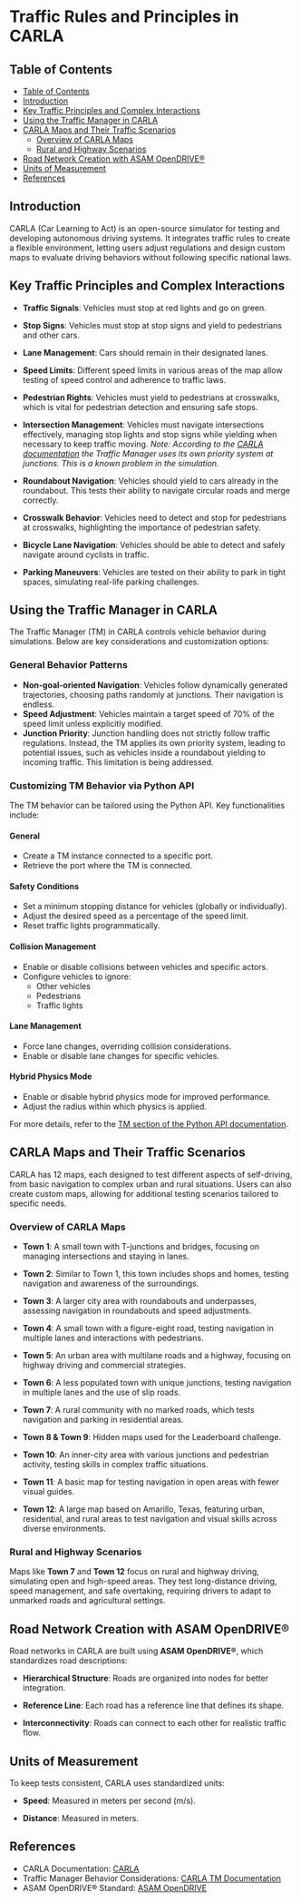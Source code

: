 # Traffic Rules and Principles in CARLA

## Table of Contents

- [Table of Contents](#table-of-contents)
- [Introduction](#introduction)
- [Key Traffic Principles and Complex Interactions](#key-traffic-principles-and-complex-interactions)
- [Using the Traffic Manager in CARLA](#using-the-traffic-manager-in-carla)
- [CARLA Maps and Their Traffic Scenarios](#carla-maps-and-their-traffic-scenarios)
  - [Overview of CARLA Maps](#overview-of-carla-maps)
  - [Rural and Highway Scenarios](#rural-and-highway-scenarios)
- [Road Network Creation with ASAM OpenDRIVE®](#road-network-creation-with-asam-opendrive)
- [Units of Measurement](#units-of-measurement)
- [References](#references)

## Introduction

CARLA (Car Learning to Act) is an open-source simulator for testing and developing autonomous driving systems. It integrates traffic rules to create a flexible environment, letting users adjust regulations and design custom maps to evaluate driving behaviors without following specific national laws.

## Key Traffic Principles and Complex Interactions

- **Traffic Signals**: Vehicles must stop at red lights and go on green.

- **Stop Signs**: Vehicles must stop at stop signs and yield to pedestrians
  and other cars.

- **Lane Management**: Cars should remain in their designated lanes.

- **Speed Limits**: Different speed limits in various areas of the map allow
  testing of speed control and adherence to traffic laws.

- **Pedestrian Rights**: Vehicles must yield to pedestrians at crosswalks,
  which is vital for pedestrian detection and ensuring safe stops.

- **Intersection Management**: Vehicles must navigate intersections
  effectively, managing stop lights and stop signs while yielding when
  necessary to keep traffic moving.
  *Note: According to the [CARLA documentation](https://carla.readthedocs.io/en/latest/adv_traffic_manager/) the Traffic Manager uses its own priority system at junctions. This is a known problem in the simulation.*

- **Roundabout Navigation**: Vehicles should yield to cars already in the
  roundabout. This tests their ability to navigate circular roads and merge
  correctly.

- **Crosswalk Behavior**: Vehicles need to detect and stop for pedestrians
  at crosswalks, highlighting the importance of pedestrian safety.

- **Bicycle Lane Navigation**: Vehicles should be able to detect and safely
  navigate around cyclists in traffic.

- **Parking Maneuvers**: Vehicles are tested on their ability to park in
  tight spaces, simulating real-life parking challenges.

## Using the Traffic Manager in CARLA

The Traffic Manager (TM) in CARLA controls vehicle behavior during simulations. Below are key considerations and customization options:

### General Behavior Patterns

- **Non-goal-oriented Navigation**: Vehicles follow dynamically generated trajectories, choosing paths randomly at junctions. Their navigation is endless.
- **Speed Adjustment**: Vehicles maintain a target speed of 70% of the speed limit unless explicitly modified.
- **Junction Priority**: Junction handling does not strictly follow traffic regulations. Instead, the TM applies its own priority system, leading to potential issues, such as vehicles inside a roundabout yielding to incoming traffic. This limitation is being addressed.

### Customizing TM Behavior via Python API

The TM behavior can be tailored using the Python API. Key functionalities include:

#### General

- Create a TM instance connected to a specific port.
- Retrieve the port where the TM is connected.

#### Safety Conditions

- Set a minimum stopping distance for vehicles (globally or individually).
- Adjust the desired speed as a percentage of the speed limit.
- Reset traffic lights programmatically.

#### Collision Management

- Enable or disable collisions between vehicles and specific actors.
- Configure vehicles to ignore:
  - Other vehicles
  - Pedestrians
  - Traffic lights

#### Lane Management

- Force lane changes, overriding collision considerations.
- Enable or disable lane changes for specific vehicles.

#### Hybrid Physics Mode

- Enable or disable hybrid physics mode for improved performance.
- Adjust the radius within which physics is applied.

For more details, refer to the [TM section of the Python API documentation](https://carla.readthedocs.io/en/latest/adv_traffic_manager/#vehicle-behavior-considerations).

## CARLA Maps and Their Traffic Scenarios

CARLA has 12 maps, each designed to test different aspects of self-driving,
from basic navigation to complex urban and rural situations.
Users can also create custom maps, allowing for additional testing scenarios
tailored to specific needs.

### Overview of CARLA Maps

- **Town 1**: A small town with T-junctions and bridges, focusing on managing
  intersections and staying in lanes.

- **Town 2**: Similar to Town 1, this town includes shops and homes, testing
  navigation and awareness of the surroundings.

- **Town 3**: A larger city area with roundabouts and underpasses, assessing
  navigation in roundabouts and speed adjustments.

- **Town 4**: A small town with a figure-eight road, testing navigation in
  multiple lanes and interactions with pedestrians.

- **Town 5**: An urban area with multilane roads and a highway, focusing on
  highway driving and commercial strategies.

- **Town 6**: A less populated town with unique junctions, testing navigation
  in multiple lanes and the use of slip roads.

- **Town 7**: A rural community with no marked roads, which tests navigation
  and parking in residential areas.

- **Town 8 & Town 9**: Hidden maps used for the Leaderboard challenge.

- **Town 10**: An inner-city area with various junctions and pedestrian
  activity, testing skills in complex traffic situations.

- **Town 11**: A basic map for testing navigation in open areas with fewer
  visual guides.

- **Town 12**: A large map based on Amarillo, Texas, featuring urban,
  residential, and rural areas to test navigation and visual skills across
  diverse environments.

### Rural and Highway Scenarios

Maps like **Town 7** and **Town 12** focus on rural and highway driving,
simulating open and high-speed areas. They test long-distance driving,
speed management, and safe overtaking, requiring drivers to adapt to
unmarked roads and agricultural settings.

## Road Network Creation with ASAM OpenDRIVE®

Road networks in CARLA are built using **ASAM OpenDRIVE®**, which standardizes
road descriptions:

- **Hierarchical Structure**: Roads are organized into nodes for better
  integration.

- **Reference Line**: Each road has a reference line that defines its shape.

- **Interconnectivity**: Roads can connect to each other for realistic
  traffic flow.

## Units of Measurement

To keep tests consistent, CARLA uses standardized units:

- **Speed**: Measured in meters per second (m/s).

- **Distance**: Measured in meters.

## References

- CARLA Documentation: [CARLA](https://carla.readthedocs.io/en/latest/)
- Traffic Manager Behavior Considerations: [CARLA TM Documentation](https://carla.readthedocs.io/en/latest/adv_traffic_manager/#vehicle-behavior-considerations)
- ASAM OpenDRIVE® Standard: [ASAM OpenDRIVE](https://www.asam.net/standards/detail/opendrive/)
